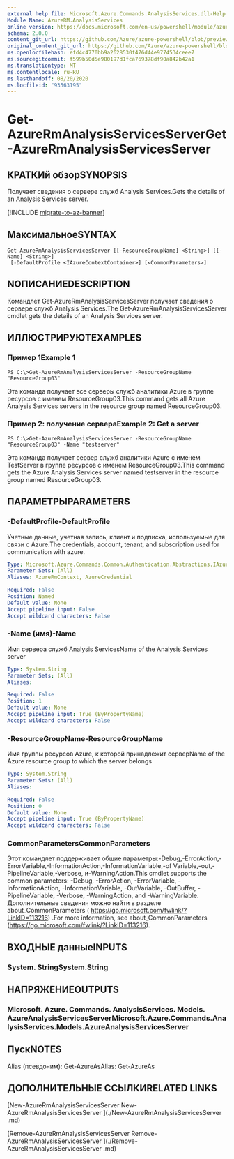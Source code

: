 ```yaml
---
external help file: Microsoft.Azure.Commands.AnalysisServices.dll-Help.xml
Module Name: AzureRM.AnalysisServices
online version: https://docs.microsoft.com/en-us/powershell/module/azurerm.analysisservices/get-azurermanalysisservicesserver
schema: 2.0.0
content_git_url: https://github.com/Azure/azure-powershell/blob/preview/src/ResourceManager/AnalysisServices/Commands.AnalysisServices/help/Get-AzureRmAnalysisServicesServer.md
original_content_git_url: https://github.com/Azure/azure-powershell/blob/preview/src/ResourceManager/AnalysisServices/Commands.AnalysisServices/help/Get-AzureRmAnalysisServicesServer.md
ms.openlocfilehash: efd4c4770bb9a2628530f476d44e9774534ceee7
ms.sourcegitcommit: f599b50d5e980197d1fca769378df90a842b42a1
ms.translationtype: MT
ms.contentlocale: ru-RU
ms.lasthandoff: 08/20/2020
ms.locfileid: "93563195"
---
```

# <span data-ttu-id="e591a-101">Get-AzureRmAnalysisServicesServer</span><span class="sxs-lookup"><span data-stu-id="e591a-101">Get-AzureRmAnalysisServicesServer</span></span>

## <span data-ttu-id="e591a-102">КРАТКИй обзор</span><span class="sxs-lookup"><span data-stu-id="e591a-102">SYNOPSIS</span></span>
<span data-ttu-id="e591a-103">Получает сведения о сервере служб Analysis Services.</span><span class="sxs-lookup"><span data-stu-id="e591a-103">Gets the details of an Analysis Services server.</span></span>

[!INCLUDE [migrate-to-az-banner](../../includes/migrate-to-az-banner.md)]

## <span data-ttu-id="e591a-104">Максимальное</span><span class="sxs-lookup"><span data-stu-id="e591a-104">SYNTAX</span></span>

```
Get-AzureRmAnalysisServicesServer [[-ResourceGroupName] <String>] [[-Name] <String>]
 [-DefaultProfile <IAzureContextContainer>] [<CommonParameters>]
```

## <span data-ttu-id="e591a-105">NОПИСАНИЕ</span><span class="sxs-lookup"><span data-stu-id="e591a-105">DESCRIPTION</span></span>
<span data-ttu-id="e591a-106">Командлет Get-AzureRmAnalysisServicesServer получает сведения о сервере служб Analysis Services.</span><span class="sxs-lookup"><span data-stu-id="e591a-106">The Get-AzureRmAnalysisServicesServer cmdlet gets the details of an Analysis Services server.</span></span>

## <span data-ttu-id="e591a-107">ИЛЛЮСТРИРУЮТ</span><span class="sxs-lookup"><span data-stu-id="e591a-107">EXAMPLES</span></span>

### <span data-ttu-id="e591a-108">Пример 1</span><span class="sxs-lookup"><span data-stu-id="e591a-108">Example 1</span></span>
```
PS C:\>Get-AzureRmAnalysisServicesServer -ResourceGroupName "ResourceGroup03"
```

<span data-ttu-id="e591a-109">Эта команда получает все серверы служб аналитики Azure в группе ресурсов с именем ResourceGroup03.</span><span class="sxs-lookup"><span data-stu-id="e591a-109">This command gets all Azure Analysis Services servers in the resource group named ResourceGroup03.</span></span>

### <span data-ttu-id="e591a-110">Пример 2: получение сервера</span><span class="sxs-lookup"><span data-stu-id="e591a-110">Example 2: Get a server</span></span>
```
PS C:\>Get-AzureRmAnalysisServicesServer -ResourceGroupName "ResourceGroup03" -Name "testserver"
```

<span data-ttu-id="e591a-111">Эта команда получает сервер служб аналитики Azure с именем TestServer в группе ресурсов с именем ResourceGroup03.</span><span class="sxs-lookup"><span data-stu-id="e591a-111">This command gets the Azure Analysis Services server named testserver in the resource group named ResourceGroup03.</span></span>

## <span data-ttu-id="e591a-112">ПАРАМЕТРЫ</span><span class="sxs-lookup"><span data-stu-id="e591a-112">PARAMETERS</span></span>

### <span data-ttu-id="e591a-113">-DefaultProfile</span><span class="sxs-lookup"><span data-stu-id="e591a-113">-DefaultProfile</span></span>
<span data-ttu-id="e591a-114">Учетные данные, учетная запись, клиент и подписка, используемые для связи с Azure.</span><span class="sxs-lookup"><span data-stu-id="e591a-114">The credentials, account, tenant, and subscription used for communication with azure.</span></span>

```yaml
Type: Microsoft.Azure.Commands.Common.Authentication.Abstractions.IAzureContextContainer
Parameter Sets: (All)
Aliases: AzureRmContext, AzureCredential

Required: False
Position: Named
Default value: None
Accept pipeline input: False
Accept wildcard characters: False
```

### <span data-ttu-id="e591a-115">-Name (имя)</span><span class="sxs-lookup"><span data-stu-id="e591a-115">-Name</span></span>
<span data-ttu-id="e591a-116">Имя сервера служб Analysis Services</span><span class="sxs-lookup"><span data-stu-id="e591a-116">Name of the Analysis Services server</span></span>

```yaml
Type: System.String
Parameter Sets: (All)
Aliases:

Required: False
Position: 1
Default value: None
Accept pipeline input: True (ByPropertyName)
Accept wildcard characters: False
```

### <span data-ttu-id="e591a-117">-ResourceGroupName</span><span class="sxs-lookup"><span data-stu-id="e591a-117">-ResourceGroupName</span></span>
<span data-ttu-id="e591a-118">Имя группы ресурсов Azure, к которой принадлежит сервер</span><span class="sxs-lookup"><span data-stu-id="e591a-118">Name of the Azure resource group to which the server belongs</span></span>

```yaml
Type: System.String
Parameter Sets: (All)
Aliases:

Required: False
Position: 0
Default value: None
Accept pipeline input: True (ByPropertyName)
Accept wildcard characters: False
```

### <span data-ttu-id="e591a-119">CommonParameters</span><span class="sxs-lookup"><span data-stu-id="e591a-119">CommonParameters</span></span>
<span data-ttu-id="e591a-120">Этот командлет поддерживает общие параметры:-Debug,-ErrorAction,-ErrorVariable,-InformationAction,-InformationVariable,-of Variable,-out,-PipelineVariable,-Verbose, и-WarningAction.</span><span class="sxs-lookup"><span data-stu-id="e591a-120">This cmdlet supports the common parameters: -Debug, -ErrorAction, -ErrorVariable, -InformationAction, -InformationVariable, -OutVariable, -OutBuffer, -PipelineVariable, -Verbose, -WarningAction, and -WarningVariable.</span></span> <span data-ttu-id="e591a-121">Дополнительные сведения можно найти в разделе about_CommonParameters ( https://go.microsoft.com/fwlink/?LinkID=113216) .</span><span class="sxs-lookup"><span data-stu-id="e591a-121">For more information, see about_CommonParameters (https://go.microsoft.com/fwlink/?LinkID=113216).</span></span>

## <span data-ttu-id="e591a-122">ВХОДНЫЕ данные</span><span class="sxs-lookup"><span data-stu-id="e591a-122">INPUTS</span></span>

### <span data-ttu-id="e591a-123">System. String</span><span class="sxs-lookup"><span data-stu-id="e591a-123">System.String</span></span>

## <span data-ttu-id="e591a-124">НАПРЯЖЕНИЕ</span><span class="sxs-lookup"><span data-stu-id="e591a-124">OUTPUTS</span></span>

### <span data-ttu-id="e591a-125">Microsoft. Azure. Commands. AnalysisServices. Models. AzureAnalysisServicesServer</span><span class="sxs-lookup"><span data-stu-id="e591a-125">Microsoft.Azure.Commands.AnalysisServices.Models.AzureAnalysisServicesServer</span></span>

## <span data-ttu-id="e591a-126">Пуск</span><span class="sxs-lookup"><span data-stu-id="e591a-126">NOTES</span></span>
<span data-ttu-id="e591a-127">Alias (псевдоним): Get-AzureAs</span><span class="sxs-lookup"><span data-stu-id="e591a-127">Alias: Get-AzureAs</span></span>

## <span data-ttu-id="e591a-128">ДОПОЛНИТЕЛЬНЫЕ ССЫЛКИ</span><span class="sxs-lookup"><span data-stu-id="e591a-128">RELATED LINKS</span></span>

[<span data-ttu-id="e591a-129">New-AzureRmAnalysisServicesServer </span><span class="sxs-lookup"><span data-stu-id="e591a-129">New-AzureRmAnalysisServicesServer </span></span>](./New-AzureRmAnalysisServicesServer .md)

[<span data-ttu-id="e591a-130">Remove-AzureRmAnalysisServicesServer </span><span class="sxs-lookup"><span data-stu-id="e591a-130">Remove-AzureRmAnalysisServicesServer </span></span>](./Remove-AzureRmAnalysisServicesServer .md)
